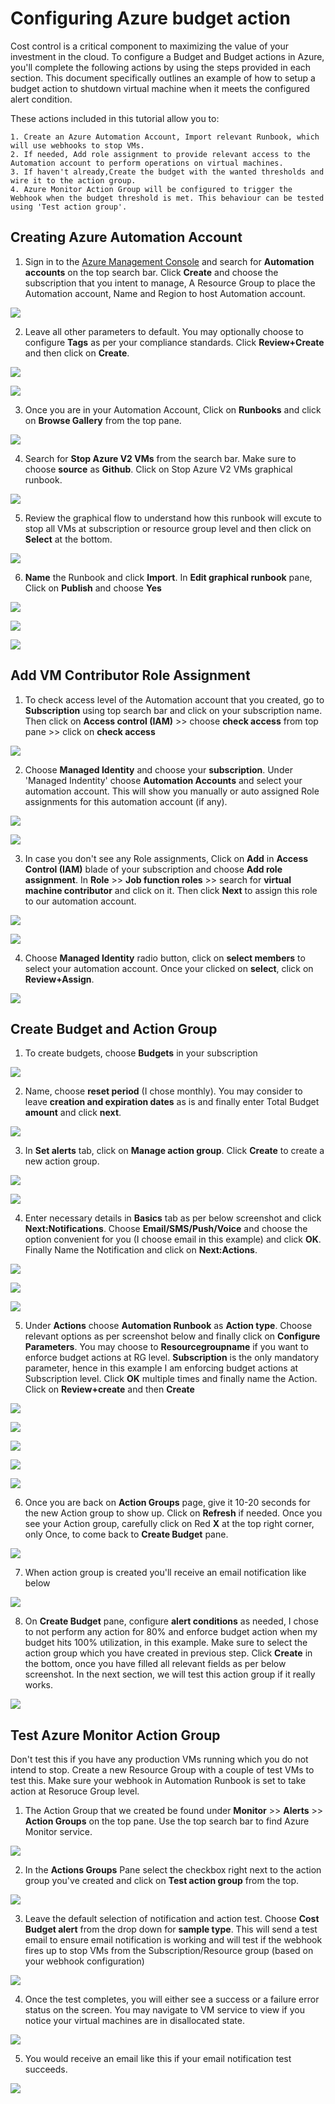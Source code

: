 # Configuring Azure budget action

Cost control is a critical component to maximizing the value of your investment in the cloud. To configure a Budget and Budget actions in Azure, you'll complete the following actions by using the steps provided in each section. This document specifically outlines an example of how to setup a budget action to shutdown virtual machine when it meets the configured alert condition.

These actions included in this tutorial allow you to:

    1. Create an Azure Automation Account, Import relevant Runbook, which will use webhooks to stop VMs.
    2. If needed, Add role assignment to provide relevant access to the Automation account to perform operations on virtual machines.
    3. If haven't already,Create the budget with the wanted thresholds and wire it to the action group.
    4. Azure Monitor Action Group will be configured to trigger the Webhook when the budget threshold is met. This behaviour can be tested using 'Test action group'.

## Creating Azure Automation Account

1.	Sign in to the [Azure Management Console](https://portal.azure.com/#home) and search for **Automation accounts** on the top search bar. Click **Create** and choose the subscription that you intent to manage, A Resource Group to place the Automation account, Name and Region to host Automation account.

![](images/1.png)

2.	Leave all other parameters to default. You may optionally choose to configure **Tags** as per your compliance standards. Click **Review+Create** and then click on **Create**.

![](images/2.png)

![](images/3.png)

3.	Once you are in your Automation Account, Click on **Runbooks** and click on **Browse Gallery** from the top pane.

![](images/4.png)

4.	Search for **Stop Azure V2 VMs** from the search bar. Make sure to choose **source** as **Github**. Click on Stop Azure V2 VMs graphical runbook.

![](images/5.png)

5.	Review the graphical flow to understand how this runbook will excute to stop all VMs at subscription or resource group level and then click on **Select** at the bottom.

![](images/6.png)

6. **Name** the Runbook and click **Import**. In **Edit graphical runbook** pane, Click on **Publish** and choose **Yes**

![](images/7.png)

![](images/8.png)

![](images/9.png)

## Add VM Contributor Role Assignment

1.	To check access level of the Automation account that you created, go to **Subscription** using top search bar and click on your subscription name. Then click on **Access control (IAM)** >> choose **check access** from top pane >> click on **check access**

![](images/9.1.png)

2.	Choose **Managed Identity** and choose your **subscription**. Under 'Managed Indentity' choose **Automation Accounts** and select your automation account. This will show you manually or auto assigned Role assignments for this automation account (if any). 

![](images/9.2.png)

![](images/9.3.png)

3.	In case you don't see any Role assignments, Click on **Add** in **Access Control (IAM)** blade of your subscription and choose **Add role assignment**.
In **Role** >> **Job function roles** >> search for **virtual machine contributor** and click on it. Then click **Next** to assign this role to our automation account.

![](images/9.4.png)

![](images/9.5.png)


4.	Choose **Managed Identity** radio button, click on **select members** to select your automation account. Once your clicked on **select**, click on **Review+Assign**.

![](images/9.6.png)

## Create Budget and Action Group

1. To create budgets, choose **Budgets** in your subscription

![](images/10.png)

2. Name, choose **reset period** (I chose monthly). You may consider to leave **creation and expiration dates** as is and finally enter Total Budget **amount** and click **next**.

![](images/11.png)

3. In **Set alerts** tab, click on **Manage action group**. Click **Create** to create a new action group.

![](images/12.png)

![](images/13.png)

4. Enter necessary details in **Basics** tab as per below screenshot and click **Next:Notifications**. Choose **Email/SMS/Push/Voice** and choose the option convenient for you (I choose email in this example) and click **OK**. Finally Name the Notification and click on **Next:Actions**.

![](images/14.png)

![](images/15.png)

![](images/16.png)

5. Under **Actions** choose **Automation Runbook** as **Action type**. Choose relevant options as per screenshot below and finally click on **Configure Parameters**. You may choose to **Resourcegroupname** if you want to enforce budget actions at RG level. **Subscription** is the only mandatory parameter, hence in this example I am enforcing budget actions at Subscription level. Click **OK** multiple times and finally name the Action. Click on **Review+create** and then **Create**

![](images/17.png)

![](images/18.png)

![](images/19.png)

![](images/20.png)

![](images/21.png)

6. Once you are back on **Action Groups** page, give it 10-20 seconds for the new Action group to show up. Click on **Refresh** if needed. Once you see your Action group, carefully click on Red **X** at the top right corner, only Once, to come back to **Create Budget** pane.

![](images/24.png)

7. When action group is created you'll receive an email notification like below

![](images/22.png)

8. On **Create Budget** pane, configure **alert conditions** as needed, I chose to not perform any action for 80% and enforce budget action when my budget hits 100% utilization, in this example. Make sure to select the action group which you have created in previous step. Click **Create** in the bottom, once you have filled all relevant fields as per below screenshot. In the next section, we will test this action group if it really works.

![](images/25.png)

## Test Azure Monitor Action Group

Don't test this if you have any production VMs running which you do not intend to stop. Create a new Resource Group with a couple of test VMs to test this. Make sure your webhook in Automation Runbook is set to take action at Resoruce Group level.

1. The Action Group that we created be found under **Monitor** >> **Alerts** >> **Action Groups** on the top pane. Use the top search bar to find Azure Monitor service.

![](images/26.png)

2. In the **Actions Groups** Pane select the checkbox right next to the action group you've created and click on **Test action group** from the top.

![](images/27.png)

3. Leave the default selection of notification and action test. Choose **Cost Budget alert** from the drop down for **sample type**. This will send a test email to ensure email notification is working and will test if the webhook fires up to stop VMs from the Subscription/Resource group (based on your webhook configuration) 

![](images/28.png)

4. Once the test completes, you will either see a success or a failure error status on the screen. You may navigate to VM service to view if you notice your virtual machines are in disallocated state.

![](images/29.png)

5. You would receive an email like this if your email notification test succeeds. 

![](images/30.png)
